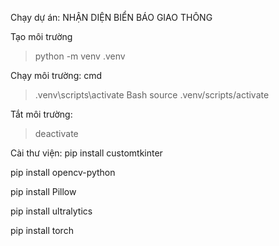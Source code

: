 Chạy dự án:  NHẬN DIỆN BIỂN BÁO GIAO THÔNG

Tạo môi trường
> python -m venv .venv

Chạy môi trường:
cmd 
> .venv\scripts\activate
Bash
> source .venv/scripts/activate

Tắt môi trường:
> deactivate

Cài thư viện:
pip install customtkinter

pip install opencv-python

pip install Pillow

pip install ultralytics

pip install torch
